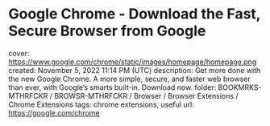 # Google Chrome - Download the Fast, Secure Browser from Google

cover: https://www.google.com/chrome/static/images/homepage/homepage.png
created: November 5, 2022 11:14 PM (UTC)
description: Get more done with the new Google Chrome. A more simple, secure, and faster web browser than ever, with Google’s smarts built-in. Download now.
folder: BOOKMRKS-MTHRFCKR / BROWSR-MTHRFCKR / Browser / Browser Extensions / Chrome Extensions
tags: chrome extensions, useful
url: https://google.com/chrome